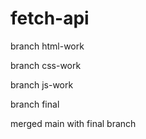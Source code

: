 # fetch-api

branch html-work

branch css-work

branch js-work

branch final

merged main with final branch